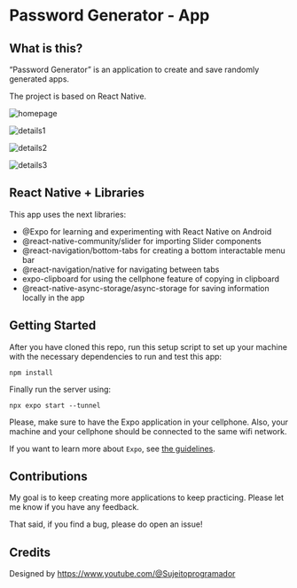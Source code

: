 # Password Generator - App

## What is this?

“Password Generator” is an application to create and save randomly generated apps.

The project is based on React Native.

![homepage](https://raw.githubusercontent.com/Angelinis/React-Native-Gerador/blob/main/src/assets/screen_1.JPG)

![details1](https://raw.githubusercontent.com/Angelinis/React-Native-Geradort/blob/main/src/assets/screen_2.JPG)

![details2](https://raw.githubusercontent.com/Angelinis/React-Native-Gerador/blob/main/src/assets/screen_3.JPG)

![details3](https://raw.githubusercontent.com/Angelinis/React-Native-Gerador/blob/main/src/assets/screen_4.JPG)

## React Native + Libraries

This app uses the next libraries:

- @Expo for learning and experimenting with React Native on Android
- @react-native-community/slider for importing Slider components
- @react-navigation/bottom-tabs for creating a bottom interactable menu bar
- @react-navigation/native for navigating between tabs
- expo-clipboard for using the cellphone feature of copying in clipboard
- @react-native-async-storage/async-storage for saving information locally in the app

## Getting Started

After you have cloned this repo, run this setup script to set up your machine
with the necessary dependencies to run and test this app:

    npm install

Finally run the server using:

    npx expo start --tunnel

Please, make sure to have the Expo application in your cellphone. Also, your machine and your cellphone should be connected to the same wifi network.

If you want to learn more about `Expo`, see [the guidelines][expo].

[expo]: https://docs.expo.dev/get-started/expo-go/

## Contributions

My goal is to keep creating more applications to keep practicing. Please let
me know if you have any feedback.

That said, if you find a bug, please do open an issue!

## Credits

Designed by https://www.youtube.com/@Sujeitoprogramador
